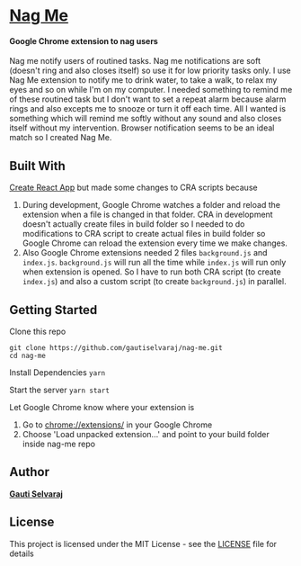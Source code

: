 # [Nag Me](https://www.gauti.info/nag-me)

#### Google Chrome extension to nag users
Nag me notify users of routined tasks. Nag me notifications are soft (doesn't ring and also closes itself) so use it for low priority tasks only. I use Nag Me extension to notify me to drink water, to take a walk, to relax my eyes and so on while I'm on my computer. I needed something to remind me of these routined task but I don't want to set a repeat alarm because alarm rings and also excepts me to snooze or turn it off each time. All I wanted is something which will remind me softly without any sound and also closes itself without my intervention. Browser notification seems to be an ideal match so I created Nag Me.

## Built With

[Create React App](https://github.com/facebookincubator/create-react-app) but made some changes to CRA scripts because
1. During development, Google Chrome watches a folder and reload the extension when a file is changed in that folder. CRA in development doesn't actually create files in build folder so I needed to do modifications to CRA script to create actual files in build folder so Google Chrome can reload the extension every time we make changes.
2. Also Google Chrome extensions needed 2 files `background.js` and `index.js`. `background.js` will run all the time while `index.js` will run only when extension is opened. So I have to run both CRA script (to create `index.js`) and also a custom script (to create `background.js`) in parallel.

## Getting Started

Clone this repo

```
git clone https://github.com/gautiselvaraj/nag-me.git
cd nag-me
```

Install Dependencies
```yarn```

Start the server
```yarn start```

Let Google Chrome know where your extension is
1. Go to [chrome://extensions/](chrome://extensions/) in your Google Chrome
2. Choose 'Load unpacked extension...' and point to your build folder inside nag-me repo

## Author

**[Gauti Selvaraj](https://www.gauti.info)**

## License

This project is licensed under the MIT License - see the [LICENSE](LICENSE) file for details
